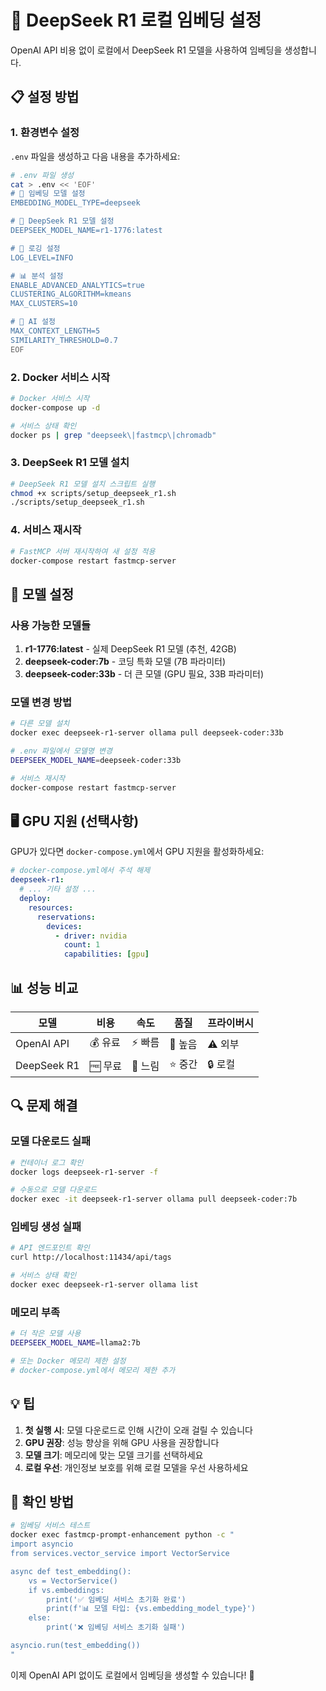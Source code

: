 # 🚀 DeepSeek R1 로컬 임베딩 설정

OpenAI API 비용 없이 로컬에서 DeepSeek R1 모델을 사용하여 임베딩을 생성합니다.

## 📋 설정 방법

### 1. 환경변수 설정

`.env` 파일을 생성하고 다음 내용을 추가하세요:

```bash
# .env 파일 생성
cat > .env << 'EOF'
# 🤖 임베딩 모델 설정
EMBEDDING_MODEL_TYPE=deepseek

# 🚀 DeepSeek R1 모델 설정
DEEPSEEK_MODEL_NAME=r1-1776:latest

# 📝 로깅 설정
LOG_LEVEL=INFO

# 📊 분석 설정
ENABLE_ADVANCED_ANALYTICS=true
CLUSTERING_ALGORITHM=kmeans
MAX_CLUSTERS=10

# 🧠 AI 설정
MAX_CONTEXT_LENGTH=5
SIMILARITY_THRESHOLD=0.7
EOF
```

### 2. Docker 서비스 시작

```bash
# Docker 서비스 시작
docker-compose up -d

# 서비스 상태 확인
docker ps | grep "deepseek\|fastmcp\|chromadb"
```

### 3. DeepSeek R1 모델 설치

```bash
# DeepSeek R1 모델 설치 스크립트 실행
chmod +x scripts/setup_deepseek_r1.sh
./scripts/setup_deepseek_r1.sh
```

### 4. 서비스 재시작

```bash
# FastMCP 서버 재시작하여 새 설정 적용
docker-compose restart fastmcp-server
```

## 🔧 모델 설정

### 사용 가능한 모델들

1. **r1-1776:latest** - 실제 DeepSeek R1 모델 (추천, 42GB)
2. **deepseek-coder:7b** - 코딩 특화 모델 (7B 파라미터)
3. **deepseek-coder:33b** - 더 큰 모델 (GPU 필요, 33B 파라미터)

### 모델 변경 방법

```bash
# 다른 모델 설치
docker exec deepseek-r1-server ollama pull deepseek-coder:33b

# .env 파일에서 모델명 변경
DEEPSEEK_MODEL_NAME=deepseek-coder:33b

# 서비스 재시작
docker-compose restart fastmcp-server
```

## 🖥️ GPU 지원 (선택사항)

GPU가 있다면 `docker-compose.yml`에서 GPU 지원을 활성화하세요:

```yaml
# docker-compose.yml에서 주석 해제
deepseek-r1:
  # ... 기타 설정 ...
  deploy:
    resources:
      reservations:
        devices:
          - driver: nvidia
            count: 1
            capabilities: [gpu]
```

## 📊 성능 비교

| 모델        | 비용    | 속도    | 품질    | 프라이버시 |
| ----------- | ------- | ------- | ------- | ---------- |
| OpenAI API  | 💰 유료 | ⚡ 빠름 | 🌟 높음 | ⚠️ 외부    |
| DeepSeek R1 | 🆓 무료 | 🐢 느림 | ⭐ 중간 | 🔒 로컬    |

## 🔍 문제 해결

### 모델 다운로드 실패

```bash
# 컨테이너 로그 확인
docker logs deepseek-r1-server -f

# 수동으로 모델 다운로드
docker exec -it deepseek-r1-server ollama pull deepseek-coder:7b
```

### 임베딩 생성 실패

```bash
# API 엔드포인트 확인
curl http://localhost:11434/api/tags

# 서비스 상태 확인
docker exec deepseek-r1-server ollama list
```

### 메모리 부족

```bash
# 더 작은 모델 사용
DEEPSEEK_MODEL_NAME=llama2:7b

# 또는 Docker 메모리 제한 설정
# docker-compose.yml에서 메모리 제한 추가
```

## 💡 팁

1. **첫 실행 시**: 모델 다운로드로 인해 시간이 오래 걸릴 수 있습니다
2. **GPU 권장**: 성능 향상을 위해 GPU 사용을 권장합니다
3. **모델 크기**: 메모리에 맞는 모델 크기를 선택하세요
4. **로컬 우선**: 개인정보 보호를 위해 로컬 모델을 우선 사용하세요

## 🚀 확인 방법

```bash
# 임베딩 서비스 테스트
docker exec fastmcp-prompt-enhancement python -c "
import asyncio
from services.vector_service import VectorService

async def test_embedding():
    vs = VectorService()
    if vs.embeddings:
        print('✅ 임베딩 서비스 초기화 완료')
        print(f'📊 모델 타입: {vs.embedding_model_type}')
    else:
        print('❌ 임베딩 서비스 초기화 실패')

asyncio.run(test_embedding())
"
```

이제 OpenAI API 없이도 로컬에서 임베딩을 생성할 수 있습니다! 🎉
